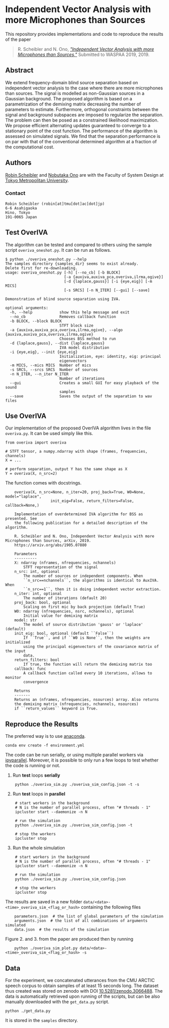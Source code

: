 Independent Vector Analysis with more Microphones than Sources
==============================================================

This repository provides implementations and code to reproduce the results
of the paper

> R. Scheibler and N. Ono, [*"Independent Vector Analysis with more Microphones than Sources,"*](https://arxiv.org/abs/1905.07880) Submitted to WASPAA 2019, 2019.

Abstract
--------

We extend frequency-domain blind source separation based on independent
vector analysis to the case where there are more microphones than sources.
The signal is modelled as non-Gaussian sources in a Gaussian background. The
proposed algorithm is based on a parametrization of the demixing matrix
decreasing the number of parameters to estimate. Furthermore, orthogonal
constraints between the signal and background subspaces are imposed to
regularize the separation. The problem can then be posed as a constrained
likelihood maximization. We propose efficient alternating updates guaranteed to
converge to a stationary point of the cost function. The performance of the
algorithm is assessed on simulated signals. We find that the
separation performance is on par with that of the conventional determined
algorithm at a fraction of the computational cost.

Authors
-------

[Robin Scheibler](http://robinscheibler.org) and [Nobutaka
Ono](http://www.comp.sd.tmu.ac.jp/onolab/index-e.html) are with the Faculty of
System Design at [Tokyo Metropolitan University](https://www.tmu.ac.jp/english/index.html).

### Contact

    Robin Scheibler (robin[at]tmu[dot]ac[dot]jp)
    6-6 Asahigaoka
    Hino, Tokyo
    191-0065 Japan

Test OverIVA
------------

The algorithm can be tested and compared to others using the sample
script `overiva_oneshot.py`. It can be run as follows.

    $ python ./overiva_oneshot.py --help
    The samples directory {samples_dir} seems to exist already.
    Delete first for re-downloading.
    usage: overiva_oneshot.py [-h] [--no_cb] [-b BLOCK]
                              [-a {auxiva,auxiva_pca,overiva,ilrma,ogive}]
                              [-d {laplace,gauss}] [-i {eye,eig}] [-m MICS]
                              [-s SRCS] [-n N_ITER] [--gui] [--save]

    Demonstration of blind source separation using IVA.

    optional arguments:
      -h, --help            show this help message and exit
      --no_cb               Removes callback function
      -b BLOCK, --block BLOCK
                            STFT block size
      -a {auxiva,auxiva_pca,overiva,ilrma,ogive}, --algo {auxiva,auxiva_pca,overiva,ilrma,ogive}
                            Chooses BSS method to run
      -d {laplace,gauss}, --dist {laplace,gauss}
                            IVA model distribution
      -i {eye,eig}, --init {eye,eig}
                            Initialization, eye: identity, eig: principal
                            eigenvectors
      -m MICS, --mics MICS  Number of mics
      -s SRCS, --srcs SRCS  Number of sources
      -n N_ITER, --n_iter N_ITER
                            Number of iterations
      --gui                 Creates a small GUI for easy playback of the sound
                            samples
      --save                Saves the output of the separation to wav files

Use OverIVA
-----------

Our implementation of the proposed OverIVA algorithm lives in the file `overiva.py`.
It can be used simply like this.

    from overiva import overiva

    # STFT tensor, a numpy.ndarray with shape (frames, frequencies, channels)
    X = ...

    # perform separation, output Y has the same shape as X
    Y = overiva(X, n_src=2)

The function comes with docstrings.

		overiva(X, n_src=None, n_iter=20, proj_back=True, W0=None, model="laplace",
						init_eig=False, return_filters=False, callback=None,)

		Implementation of overdetermined IVA algorithm for BSS as presented. See
		the following publication for a detailed description of the algorithm.

		R. Scheibler and N. Ono, Independent Vector Analysis with more Microphones than Sources, arXiv, 2019.
		https://arxiv.org/abs/1905.07880

		Parameters
		----------
		X: ndarray (nframes, nfrequencies, nchannels)
		    STFT representation of the signal
		n_src: int, optional
		    The number of sources or independent components. When
		    ``n_src==nchannels``, the algorithms is identical to AuxIVA. When
		    ``n_src==1``, then it is doing independent vector extraction.
		n_iter: int, optional
		    The number of iterations (default 20)
		proj_back: bool, optional
		    Scaling on first mic by back projection (default True)
		W0: ndarray (nfrequencies, nsrc, nchannels), optional
		    Initial value for demixing matrix
		model: str
		    The model of source distribution 'gauss' or 'laplace' (default)
		init_eig: bool, optional (default ``False``)
		    If ``True``, and if ``W0 is None``, then the weights are initialized
		    using the principal eigenvectors of the covariance matrix of the input
		    data.
		return_filters: bool
		    If true, the function will return the demixing matrix too
		callback: func
		    A callback function called every 10 iterations, allows to monitor
		    convergence

		Returns
		-------
		Returns an (nframes, nfrequencies, nsources) array. Also returns
		the demixing matrix (nfrequencies, nchannels, nsources)
		if ``return_values`` keyword is True.

Reproduce the Results
---------------------

The preferred way is to use [anaconda](https://www.anaconda.com/distribution/).

    conda env create -f environment.yml

The code can be run serially, or using multiple parallel workers via
[ipyparallel](https://ipyparallel.readthedocs.io/en/latest/).
Moreover, it is possible to only run a few loops to test whether the
code is running or not.

1. Run **test** loops **serially**

        python ./overiva_sim.py ./overiva_sim_config.json -t -s

2. Run **test** loops in **parallel**

        # start workers in the background
        # N is the number of parallel process, often "# threads - 1"
        ipcluster start --daemonize -n N

        # run the simulation
        python ./overiva_sim.py ./overiva_sim_config.json -t

        # stop the workers
        ipcluster stop

3. Run the whole simulation

        # start workers in the background
        # N is the number of parallel process, often "# threads - 1"
        ipcluster start --daemonize -n N

        # run the simulation
        python ./overiva_sim.py ./overiva_sim_config.json

        # stop the workers
        ipcluster stop

The results are saved in a new folder `data/<data>-<time>_overiva_sim_<flag_or_hash>`
containing the following files

        parameters.json  # the list of global parameters of the simulation
        arguments.json  # the list of all combinations of arguments simulated
        data.json  # the results of the simulation

Figure 2. and 3. from the paper are produced then by running

        python ./overiva_sim_plot.py data/<data>-<time>_overiva_sim_<flag_or_hash> -s

Data
----

For the experiment, we concatenated utterances from the CMU ARCTIC speech corpus to
obtain samples of at least 15 seconds long. The dataset thus created was stored on zenodo
with DOI [10.5281/zenodo.3066488](https://zenodo.org/record/3066489). The data is automatically
retrieved upon running of the scripts, but can be also manually downloaded with the `get_data.py` script.

    python ./get_data.py

It is stored in the `samples` directory.
